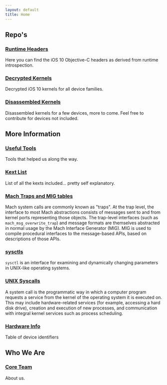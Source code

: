 ```yaml
---
layout: default
title: Home
---
```


## Repo's

### [Runtime Headers](https://github.com/iOS-10-Stuffs/iOS10-Runtime-Headers)
Here you can find the iOS 10 Objective-C headers as derived from runtime introspection.

### [Decrypted Kernels](https://github.com/iOS-10-Stuffs/Decrypted-Kernels)
Decrypted iOS 10 kernels for all device families.

### [Disassembled Kernels](https://github.com/iOS-10-Stuffs/Disassembled-Kernels)
Disassembled kernels for a few devices, more to come. Feel free to contribute for devices not included.

## More Information

### [Useful Tools](useful-tools/)
Tools that helped us along the way.

### [Kext List](kext-list/)
List of all the kexts included... pretty self explanatory.

### [Mach Traps and MIG tables](mach-traps/)
Mach system calls are commonly known as "traps".
At the trap level, the interface to most Mach abstractions consists of messages sent to and from kernel ports representing those objects. The trap-level interfaces (such as `mach_msg_overwrite_trap`) and message formats are themselves abstracted in normal usage by the Mach Interface Generator (MIG). MIG is used to compile procedural interfaces to the message-based APIs, based on descriptions of those APIs.

### [sysctls](sysctls/)
`sysctl` is an interface for examining and dynamically changing parameters in UNIX-like operating systems.

### [UNIX Syscalls](syscalls/)
A system call is the programmatic way in which a computer program requests a service from the kernel of the operating system it is executed on. This may include hardware-related services (for example, accessing a hard disk drive), creation and execution of new processes, and communication with integral kernel services such as process scheduling.

### [Hardware Info](hardware)

Table of device identifiers

## Who We Are

### [Core Team](core-team/)

About us.
